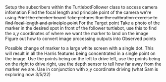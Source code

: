 Setup the subscribers within the TurtlebotFollower class to access camera infomation
Find the focal length and principle point of the camera we're using
	~~Print the checker board~~
	~~Take pictures~~
	~~Run the calibration exercise to find focal length and principle point~~
For the Target point
	Take a photo of the marker in the desired spot in front of the follower turtlebot, use this to find the x,y coordinates of where we want the marker to land on the image
Figure out how to convert image processing outputs into Observed points


Possible change of marker to a large white screen with a single dot. This will result in all the Harris features being concentrated in a single point on the image. Use the points being on the left to drive left, use the points being on the right to drive right, use the depth sensor to tell how far away from the marker we are.
	Use in conjunction with x,y coordinate driving (what Sam is exploring now 3/5/22)
